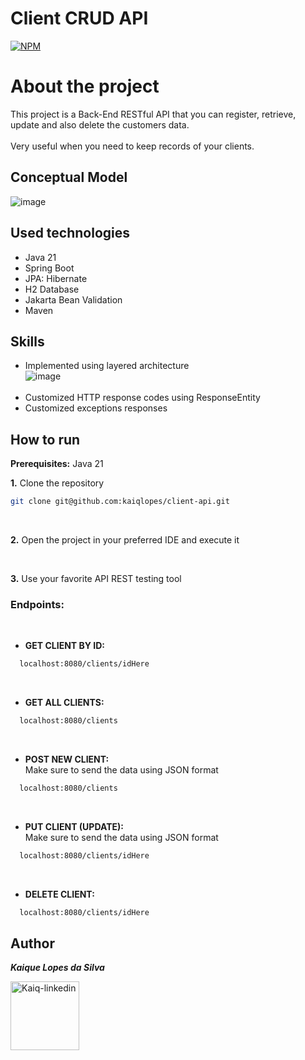 # Client CRUD API

[![NPM](https://img.shields.io/npm/l/react)](https://github.com/kaiqlopes/client-crud/blob/main/LICENSE)

# About the project
This project is a Back-End RESTful API that you can register, retrieve, update and also delete the customers data.
<br><br>
Very useful when you need to keep records of your clients.

## Conceptual Model

![image](https://github.com/kaiqlopes/client-crud/assets/58572272/f727e744-8a57-49e0-b729-6d85e0a3e587)



## Used technologies

- Java 21
- Spring Boot
- JPA: Hibernate
- H2 Database
- Jakarta Bean Validation
- Maven

## Skills

- Implemented using layered architecture <br>
  ![image](https://github.com/kaiqlopes/client-crud/assets/58572272/1d229883-d1e3-4593-9b19-26887cf8cc18)
  <br><br>
- Customized HTTP response codes using ResponseEntity
- Customized exceptions responses

## How to run

<b>Prerequisites:</b> Java 21

<b>1.</b> Clone the repository
  ```bash
  git clone git@github.com:kaiqlopes/client-api.git
```
<br>

<b>2.</b> Open the project in your preferred IDE and execute it

<br>

<b>3.</b> Use your favorite API REST testing tool

### Endpoints:

<br>

- <b>GET CLIENT BY ID:</b>
```bash
  localhost:8080/clients/idHere
```
<br>

- <b>GET ALL CLIENTS:</b>
```bash
  localhost:8080/clients
```

<br>

- <b>POST NEW CLIENT:</b> <br>
Make sure to send the data using JSON format
```bash
  localhost:8080/clients
```

<br>

- <b>PUT CLIENT (UPDATE):</b> <br>
Make sure to send the data using JSON format
```bash
  localhost:8080/clients/idHere
```

<br>

- <b>DELETE CLIENT:</b> <br>
```bash
  localhost:8080/clients/idHere
```

## Author
<b>_Kaique Lopes da Silva_</b> <br>
<div align="left" style="display: inline-block;">
  <a href="https://www.linkedin.com/in/kaiqlopes/" target="_blank">
    <img align= "center" alt="Kaiq-linkedin" = height "110" width="110" src="https://img.shields.io/badge/LinkedIn-0077B5?style=for-the-badge&logo=linkedin&logoColor=white">
  </a>
</div>
